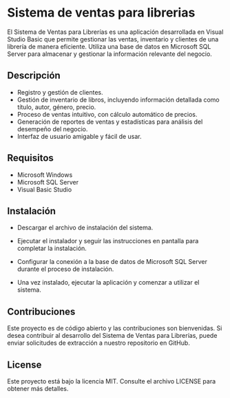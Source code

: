 
# Sistema de ventas para librerias

El Sistema de Ventas para Librerías es una aplicación desarrollada en Visual Studio Basic que permite gestionar las ventas, inventario y clientes de una librería de manera eficiente. Utiliza una base de datos en Microsoft SQL Server para almacenar y gestionar la información relevante del negocio.



## Descripción

- Registro y gestión de clientes.
- Gestión de inventario de libros, incluyendo información detallada como título, autor, género, precio.
- Proceso de ventas intuitivo, con cálculo automático de precios.
- Generación de reportes de ventas y estadísticas para análisis del desempeño del negocio.
- Interfaz de usuario amigable y fácil de usar.


## Requisitos
- Microsoft Windows
- Microsoft SQL Server
- Visual Basic Studio

## Instalación
- Descargar el archivo de instalación del sistema.

- Ejecutar el instalador y seguir las instrucciones en pantalla para completar la instalación.

- Configurar la conexión a la base de datos de Microsoft SQL Server durante el proceso de instalación.

- Una vez instalado, ejecutar la aplicación y comenzar a utilizar el sistema.
    
## Contribuciones

Este proyecto es de código abierto y las contribuciones son bienvenidas. Si desea contribuir al desarrollo del Sistema de Ventas para Librerías, puede enviar solicitudes de extracción a nuestro repositorio en GitHub.


## License

Este proyecto está bajo la licencia MIT. Consulte el archivo LICENSE para obtener más detalles.

